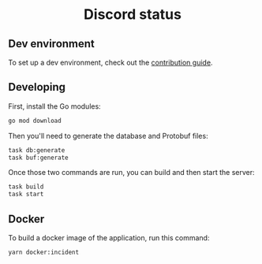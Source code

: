 <div align="center">

# Discord status

</div>

## Dev environment

To set up a dev environment, check out the [contribution guide](../../.github/CONTRIBUTING.md).

## Developing

First, install the Go modules:

```bash
go mod download
```

Then you'll need to generate the database and Protobuf files:

```bash
task db:generate
task buf:generate
```

Once those two commands are run, you can build and then start the server:

```bash
task build
task start
```

## Docker

To build a docker image of the application, run this command:

```bash
yarn docker:incident
```

